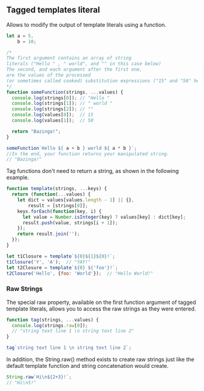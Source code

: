 ## Tagged templates literal
Allows to modify the output of template literals using a function.
```js
let a = 5,
	b = 10;

/*
The first argument contains an array of string 
literals ("Hello " , " world", and "" in this case below)
The second, and each argument after the first one, 
are the values of the processed 
(or sometimes called cooked) substitution expressions ("15" and "50" here).
*/
function someFunction(strings, ...values) {
  console.log(strings[0]); // "Hello "
  console.log(strings[1]); // " world "
  console.log(strings[2]); // ""
  console.log(values[0]);  // 15
  console.log(values[1]);  // 50

  return "Bazinga!";
}

someFunction`Hello ${ a + b } world ${ a * b }`;
//In the end, your function returns your manipulated string.
// "Bazinga!"
```

Tag functions don't need to return a string, as shown in the following example.
```js
function template(strings, ...keys) {
  return (function(...values) {
    let dict = values[values.length - 1] || {},
    	result = [strings[0]];
    keys.forEach(function(key, i) {
      let value = Number.isInteger(key) ? values[key] : dict[key];
      result.push(value, strings[i + 1]);
    });
    return result.join('');
  });
}

let t1Closure = template`${0}${1}${0}!`;
t1Closure('Y', 'A');  // "YAY!" 
let t2Closure = template`${0} ${'foo'}!`;
t2Closure('Hello', {foo: 'World'});  // "Hello World!"
```

### Raw Strings
The special raw property, available on the first function argument of tagged template literals, allows you to access the raw strings as they were entered.
```js
function tag(strings, ...values) {
  console.log(strings.raw[0]); 
  // "string text line 1 \n string text line 2"
}

tag`string text line 1 \n string text line 2`;
```

In addition, the String.raw() method exists to create raw strings just like the default template function and string concatenation would create.
```js
String.raw`Hi\n${2+3}!`;
// "Hi\n5!"
```
